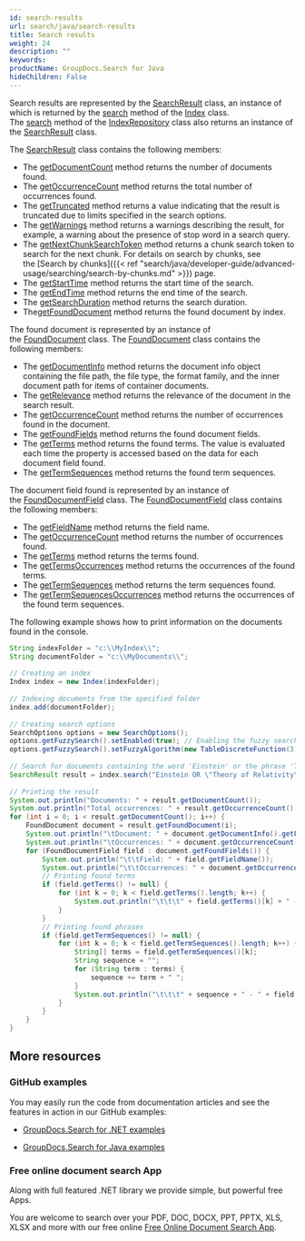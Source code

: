 ```yaml
---
id: search-results
url: search/java/search-results
title: Search results
weight: 24
description: ""
keywords: 
productName: GroupDocs.Search for Java
hideChildren: False
---
```

Search results are represented by the [SearchResult](https://apireference.groupdocs.com/search/java/com.groupdocs.search.results/SearchResult) class, an instance of which is returned by the [search](https://apireference.groupdocs.com/search/java/com.groupdocs.search/Index#search(java.lang.String)) method of the [Index](https://apireference.groupdocs.com/search/java/com.groupdocs.search/Index) class. The [search](https://apireference.groupdocs.com/search/java/com.groupdocs.search/IndexRepository#search(java.lang.String)) method of the [IndexRepository](https://apireference.groupdocs.com/search/java/com.groupdocs.search/IndexRepository) class also returns an instance of the [SearchResult](https://apireference.groupdocs.com/search/java/com.groupdocs.search.results/SearchResult) class.

The [SearchResult](https://apireference.groupdocs.com/search/java/com.groupdocs.search.results/SearchResult) class contains the following members:

*   The [getDocumentCount](https://apireference.groupdocs.com/search/java/com.groupdocs.search.results/SearchResult#getDocumentCount()) method returns the number of documents found.
*   The [getOccurrenceCount](https://apireference.groupdocs.com/search/java/com.groupdocs.search.results/SearchResult#getOccurrenceCount()) method returns the total number of occurrences found.
*   The [getTruncated](https://apireference.groupdocs.com/search/java/com.groupdocs.search.results/SearchResult#getTruncated()) method returns a value indicating that the result is truncated due to limits specified in the search options.
*   The [getWarnings](https://apireference.groupdocs.com/search/java/com.groupdocs.search.results/SearchResult#getWarnings()) method returns a warnings describing the result, for example, a warning about the presence of stop word in a search query.
*   The [getNextChunkSearchToken](https://apireference.groupdocs.com/search/java/com.groupdocs.search.results/SearchResult#getNextChunkSearchToken()) method returns a chunk search token to search for the next chunk. For details on search by chunks, see the [Search by chunks]({{< ref "search/java/developer-guide/advanced-usage/searching/search-by-chunks.md" >}}) page.
*   The [getStartTime](https://apireference.groupdocs.com/search/java/com.groupdocs.search.results/SearchResult#getStartTime()) method returns the start time of the search.
*   The [getEndTime](https://apireference.groupdocs.com/search/java/com.groupdocs.search.results/SearchResult#getEndTime()) method returns the end time of the search.
*   The [getSearchDuration](https://apireference.groupdocs.com/search/java/com.groupdocs.search.results/SearchResult#getSearchDuration()) method returns the search duration.
*   The[getFoundDocument](https://apireference.groupdocs.com/search/java/com.groupdocs.search.results/SearchResult#getFoundDocument(int)) method returns the found document by index.

The found document is represented by an instance of the [FoundDocument](https://apireference.groupdocs.com/search/java/com.groupdocs.search.results/FoundDocument) class. The [FoundDocument](https://apireference.groupdocs.com/search/java/com.groupdocs.search.results/FoundDocument) class contains the following members:

*   The [getDocumentInfo](https://apireference.groupdocs.com/search/java/com.groupdocs.search.results/FoundDocument#getDocumentInfo()) method returns the document info object containing the file path, the file type, the format family, and the inner document path for items of container documents.
*   The [getRelevance](https://apireference.groupdocs.com/search/java/com.groupdocs.search.results/FoundDocument#getRelevance()) method returns the relevance of the document in the search result.
*   The [getOccurrenceCount](https://apireference.groupdocs.com/search/java/com.groupdocs.search.results/FoundDocument#getOccurrenceCount()) method returns the number of occurrences found in the document.
*   The [getFoundFields](https://apireference.groupdocs.com/search/java/com.groupdocs.search.results/FoundDocument#getFoundFields()) method returns the found document fields.
*   The [getTerms](https://apireference.groupdocs.com/search/java/com.groupdocs.search.results/FoundDocument#getTerms()) method returns the found terms. The value is evaluated each time the property is accessed based on the data for each document field found.
*   The [getTermSequences](https://apireference.groupdocs.com/search/java/com.groupdocs.search.results/FoundDocument#getTermSequences()) method returns the found term sequences.

The document field found is represented by an instance of the [FoundDocumentField](https://apireference.groupdocs.com/search/java/com.groupdocs.search.results/FoundDocumentField) class. The [FoundDocumentField](https://apireference.groupdocs.com/search/java/com.groupdocs.search.results/FoundDocumentField) class contains the following members:

*   The [getFieldName](https://apireference.groupdocs.com/search/java/com.groupdocs.search.results/FoundDocumentField#getFieldName()) method returns the field name.
*   The [getOccurrenceCount](https://apireference.groupdocs.com/search/java/com.groupdocs.search.results/FoundDocumentField#getOccurrenceCount()) method returns the number of occurrences found.
*   The [getTerms](https://apireference.groupdocs.com/search/java/com.groupdocs.search.results/FoundDocumentField#getTerms()) method returns the terms found.
*   The [getTermsOccurrences](https://apireference.groupdocs.com/search/java/com.groupdocs.search.results/FoundDocumentField#getTermsOccurrences()) method returns the occurrences of the found terms.
*   The [getTermSequences](https://apireference.groupdocs.com/search/java/com.groupdocs.search.results/FoundDocumentField#getTermSequences()) method returns the term sequences found.
*   The [getTermSequencesOccurrences](https://apireference.groupdocs.com/search/java/com.groupdocs.search.results/FoundDocumentField#getTermSequencesOccurrences()) method returns the occurrences of the found term sequences.

The following example shows how to print information on the documents found in the console.



```java
String indexFolder = "c:\\MyIndex\\";
String documentFolder = "c:\\MyDocuments\\";
 
// Creating an index
Index index = new Index(indexFolder);
 
// Indexing documents from the specified folder
index.add(documentFolder);
 
// Creating search options
SearchOptions options = new SearchOptions();
options.getFuzzySearch().setEnabled(true); // Enabling the fuzzy search
options.getFuzzySearch().setFuzzyAlgorithm(new TableDiscreteFunction(3)); // Setting the maximum number of differences to 3
 
// Search for documents containing the word 'Einstein' or the phrase 'Theory of Relativity'
SearchResult result = index.search("Einstein OR \"Theory of Relativity\"", options);
 
// Printing the result
System.out.println("Documents: " + result.getDocumentCount());
System.out.println("Total occurrences: " + result.getOccurrenceCount());
for (int i = 0; i < result.getDocumentCount(); i++) {
    FoundDocument document = result.getFoundDocument(i);
    System.out.println("\tDocument: " + document.getDocumentInfo().getFilePath());
    System.out.println("\tOccurrences: " + document.getOccurrenceCount());
    for (FoundDocumentField field : document.getFoundFields()) {
        System.out.println("\t\tField: " + field.getFieldName());
        System.out.println("\t\tOccurrences: " + document.getOccurrenceCount());
        // Printing found terms
        if (field.getTerms() != null) {
            for (int k = 0; k < field.getTerms().length; k++) {
                System.out.println("\t\t\t" + field.getTerms()[k] + " - " + field.getTermsOccurrences()[k]);
            }
        }
        // Printing found phrases
        if (field.getTermSequences() != null) {
            for (int k = 0; k < field.getTermSequences().length; k++) {
                String[] terms = field.getTermSequences()[k];
                String sequence = "";
                for (String term : terms) {
                    sequence += term + " ";
                }
                System.out.println("\t\t\t" + sequence + " - " + field.getTermSequencesOccurrences()[k]);
            }
        }
    }
}
```

## More resources

### GitHub examples

You may easily run the code from documentation articles and see the features in action in our GitHub examples:

*   [GroupDocs.Search for .NET examples](https://github.com/groupdocs-search/GroupDocs.Search-for-.NET)
    
*   [GroupDocs.Search for Java examples](https://github.com/groupdocs-search/GroupDocs.Search-for-Java)
    

### Free online document search App

Along with full featured .NET library we provide simple, but powerful free Apps.

You are welcome to search over your PDF, DOC, DOCX, PPT, PPTX, XLS, XLSX and more with our free online [Free Online Document Search App](https://products.groupdocs.app/search).
